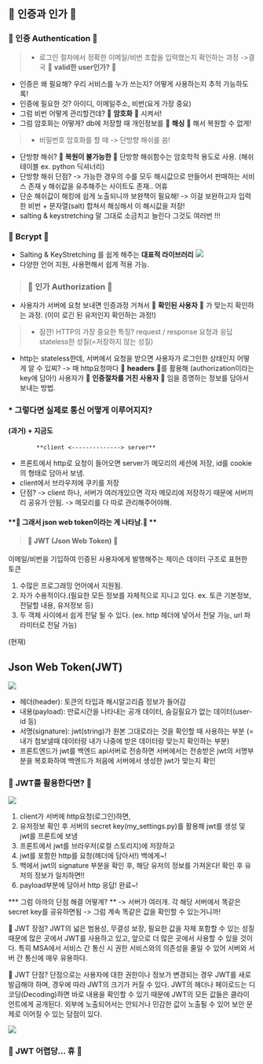 ## 🍟 인증과 인가 🍟

### 🍕 인증 Authentication 🍕 
> * 로그인 절차에서 정확한 이메일/비번 조합을 입력했는지 확인하는 과정 
->결국 🥑 **valid한 user인가?** 🥑 
* 인증은 왜 필요해? 우리 서비스를 누가 쓰는지? 어떻게 사용하는지 추적 가능하도록!
* 인증에 필요한 것? 아이디, 이메일주소, 비번(요게 가장 중요)
* 그럼 비번 어떻게 관리할건데? 🥑 **암호화** 🥑 시켜서!
* 그럼 암호화는 어떻게? db에 저장할 때 개인정보를 🥑 **해싱** 🥑 해서 복원할 수 없게!

> * 비밀번호 암호화를 할 때 -> 단방향 해쉬를 씀!
* 단방향 해쉬? 🥑 **복원이 불가능한** 🥑 단방향 해쉬함수는 암호학적 용도로 사용. (해쉬테이블 ex. python 딕셔너리)
* 단방향 해쉬 단점? 
-> 가능한 경우의 수를 모두 해시값으로 만들어서 판매하는 서비스 존재 y
해쉬값을 유추해주는 사이트도 존재.. 어휴
* 단순 해쉬값이 해킹에 쉽게 노출되니까 보완책이 필요해!
-> 이걸 보완하고자 입력한 비번 + 문자열(salt) 합쳐서 해싱해서 이 해시값을 저장!
* salting & keystretching 말 그대로 소금치고 늘린다 그것도 여러번 !!!

> 
### 🍕 Bcrypt 🍕 
* Salting & KeyStretching 를 쉽게 해주는 **대표적 라이브러리**
![](https://images.velog.io/images/majaeh43/post/9d191ccb-8911-411d-8da3-1845dad2ca69/image.png)
* 다양한 언어 지원, 사용편해서 쉽게 적용 가능.

> ### 🍕 인가 Authorization 🍕 
* 사용자가 서버에 요청 보내면 인증과정 거쳐서 🥑 **확인된 사용자** 🥑 가 맞는지 확인하는 과정.
(이미 로긴 된 유저인지 확인하는 과정!)
> * 잠깐! HTTP의 가장 중요한 특징?
request / response 요청과 응답
stateless한 성질(=저장하지 않는 성질)
* http는 stateless한데, 서버에서 요청을 받으면 사용자가 로그인한 상태인지 어떻게 알 수 있찌?
-> 매 http요청마다 🥑 **headers** 🥑를 활용해 (authorization이라는 key에 담아!) 사용자가 🥑 **인증절차를 거친 사용자** 🥑 임을 증명하는 정보를 담아서 보내는 방법.

### * 그렇다면 실제로 통신 어떻게 이루어지지?
#### (과거) + 지금도
			**client <--------------> server**
* 프론트에서 http로 요청이 들어오면 server가 메모리의 세션에 저장, id를 cookie의 형태로 담아서 보냄.
* client에서 브라우저에 쿠키를 저장
* 단점? -> client 하나, 서버가 여러개있으면 각자 메모리에 저장하기 때문에 서버끼리 공유가 안됨. 
-> 메모리를 다 따로 관리해주어야해.
#### **🥑 그래서 json web token이라는 게 나타남.🥑 **

> #### 🥑 JWT (Json Web Token) 🥑
이메일/비번을 기입하여 인증된 사용자에게 발행해주는 제이슨 데이터 구조로 표현한 토큰
1. 수많은 프로그래밍 언어에서 지원됨.
2. 자가 수용적이다.(필요한 모든 정보를 자체적으로 지니고 있다. ex. 토큰 기본정보, 전달할 내용, 유저정보 등)
3. 두 객체 사이에서 쉽게 전달 될 수 있다. (ex. http 헤더에 넣어서 전달 가능, url 파라미터로 전달 가능)

(현재)
## Json Web Token(JWT)
![](https://images.velog.io/images/majaeh43/post/3484f161-ac25-4d4f-a5c7-6b2acede8651/image.png)

* 헤더(header): 토큰의 타입과 해시알고리즘 정보가 들어감
* 내용(payload): 만료시간을 나타내는 공개 데이터, 숨길필요가 없는 데이터(user-id 등)
* 서명(signature): jwt(string)가 원본 그대로라는 것을 확인할 때 사용하는 부분
(=내가 첨보낼때 데이터랑 내가 나중에 받은 데이터랑 맞는지 확인하는 부분)
* 프론트엔드가 jwt를 백엔드 api서버로 전송하면 서버에서는 전송받은 jwt의 서명부분을 복호화하여 백엔드가 처음에 서버에서 생성한 jwt가 맞는지 확인

### 🍕 JWT를 활용한다면? 🍕
![](https://images.velog.io/images/majaeh43/post/310a8570-0192-4013-8590-9ef2795cbe34/image.png)
1. client가 서버에 http요청(로그인)하면, 
2. 유저정보 확인 후 서버의 secret key(my_settings.py)를 활용해 jwt를 생성 및 jwt를 프론트에 보냄
3. 프론트에서 jwt를 브라우저(로컬 스토리지)에 저장하고
4. jwt를 포함한 http를 요청(헤더에 담아서!) 백에게~!
5. 백에서 jwt의 signature 부분을 확인 후, 해당 유저의 정보를 가져온다! 확인 후 유저의 정보가 일치하면!!
7. payload부분에 담아서 http 응답! 완료~!

*** 그럼 아까의 단점 해결 어떻게? **
-> 서버가 여러개. 각 해당 서버에서 똑같은 secret key를 공유하면됨 -> 그럼 계속 똑같은 값을 확인할 수 있는거니까!

🍆 JWT 장점?
JWT의 넓은 범용성, 무결성 보장, 필요한 값을 자체 포함할 수 있는 성질 때문에 많은 곳에서 JWT를 사용하고 있고, 앞으로 더 많은 곳에서 사용할 수 있을 것이다. 특히 MSA에서 서비스 간 통신 시 권한 서비스와의 의존성을 줄일 수 있어 서버와 서버 간 통신에 매우 유용하다.

🍆 JWT 단점?
단점으로는 사용자에 대한 권한이나 정보가 변경되는 경우 JWT를 새로 발급해야 하며, 경우에 따라 JWT의 크기가 커질 수 있다. JWT의 헤더나 페이로드는 디코딩(Decoding)하면 바로 내용을 확인할 수 있기 때문에 JWT의 모든 값들은 클라이언트에게 공개된다. 외부에 노출되어서는 안되거나 민감한 값이 노출될 수 있어 보안 문제로 이어질 수 있는 담점이 있다.

![](https://images.velog.io/images/majaeh43/post/d9f84dd6-98c5-4f98-af68-0350c123b5f1/image.png)

### **🍔 JWT 어렵당... 휴 🍔**

